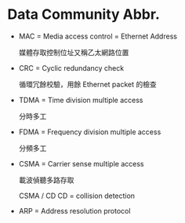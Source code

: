 # Data Community Abbr.

+ MAC = Media access control = Ethernet Address

  媒體存取控制位址又稱乙太網路位置

+ CRC = Cyclic redundancy check

  循環冗餘校驗，用餘 Ethernet packet 的檢查

+ TDMA = Time division multiple access

  分時多工

+ FDMA = Frequency division multiple access

  分頻多工

+ CSMA = Carrier sense multiple access

  載波偵聽多路存取

  CSMA / CD CD = collision detection

+ ARP = Address resolution protocol

